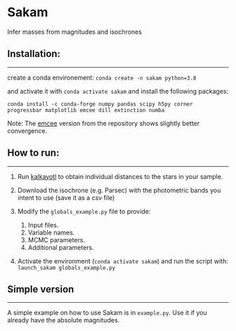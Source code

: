 # Sakam
Infer masses from magnitudes and isochrones

## Installation:
----------------
create a conda environement:
```conda create -n sakam python=3.8```

and activate it with ``conda activate sakam``
and install the following packages:
```
conda install -c conda-forge numpy pandas scipy h5py corner progressbar matplotlib emcee dill extinction numba
```

Note: The [emcee](https://github.com/dfm/emcee) version from the repository shows slightly better convergence.

## How to run:
--------------
1. Run [kalkayotl](https://github.com/olivares-j/Kalkayotl) to obtain individual distances to the stars in your sample.
2. Download the isochrone (e.g. Parsec) with the photometric bands you intent to use (save it as a csv file)
4. Modify the ``globals_example.py`` file to provide:

   1. Input files. 
   2. Variable names. 
   3. MCMC parameters. 
   4. Additional parameters. 

5. Activate the environment (``conda activate sakam``) and run the script with: ``launch_sakam globals_example.py``

## Simple version
-------------------
A simple example on how to use Sakam is in ``example.py``. Use it if you already have the absolute magnitudes.
